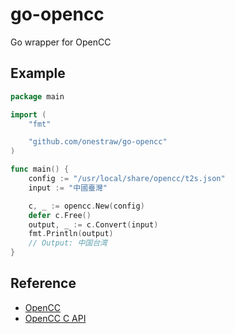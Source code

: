 # go-opencc

Go wrapper for OpenCC

## Example

```Go
package main

import (
	"fmt"

	"github.com/onestraw/go-opencc"
)

func main() {
	config := "/usr/local/share/opencc/t2s.json"
	input := "中國臺灣"

	c, _ := opencc.New(config)
	defer c.Free()
	output, _ := c.Convert(input)
	fmt.Println(output)
	// Output: 中国台湾
}
```

## Reference

- [OpenCC](https://github.com/byvoid/opencc)
- [OpenCC C API](http://byvoid.github.io/OpenCC/1.0.4/group__opencc__c__api.html)
